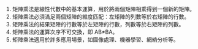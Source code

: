

1. 矩陣乘法是線性代數中的基本運算，用於將兩個矩陣相乘得到一個新的矩陣。
2. 矩陣乘法必須滿足兩個矩陣的維度匹配：左矩陣的列數等於右矩陣的行數。
3. 矩陣乘法的結果矩陣的行數等於左矩陣的行數，列數等於右矩陣的列數。
4. 矩陣乘法的運算次序不可交換，即 AB≠BA。
5. 矩陣乘法適用於許多應用場景，如圖像處理、機器學習、網絡分析等。
